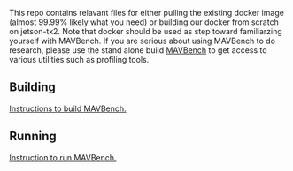 
This repo contains relavant files for either pulling the existing docker image (almost 99.99% likely what you need) or building our docker from scratch on jetson-tx2. Note that docker should be used as step toward familiarzing yourself with MAVBench. If you are serious about using MAVBench to do research, please use the stand alone build [MAVBench](https://github.com/MAVBench/tx2) to get access to various utilities such as profiling tools. 

## Building
[Instructions to build MAVBench.](https://github.com/MAVBench/MAVBench/blob/master/docs/read_me/building.md)

## Running 
[Instruction to run MAVBench.](https://github.com/MAVBench/MAVBench/blob/master/docs/read_me/running.md)



